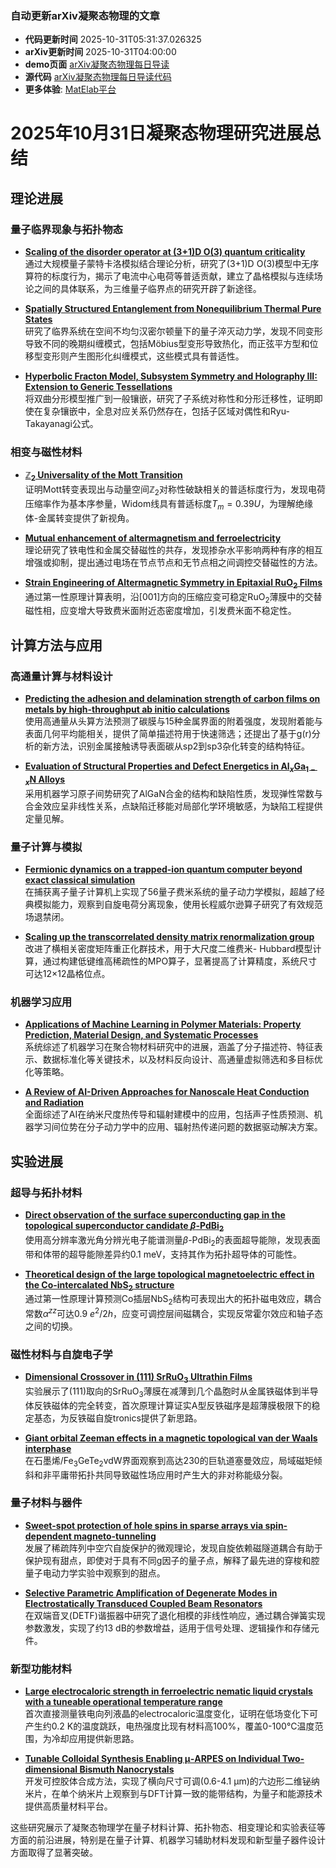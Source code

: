 ### 自动更新arXiv凝聚态物理的文章
  - **代码更新时间** 2025-10-31T05:31:37.026325
  - **arXiv更新时间** 2025-10-31T04:00:00
  - **demo页面** [arXiv凝聚态物理每日导读](https://iopwsy.github.io/arXiv_cond-mat/)
  - **源代码** [arXiv凝聚态物理每日导读代码](https://github.com/iopwsy/arXiv_cond-mat/)
  - **更多体验**: [MatElab平台](https://in.iphy.ac.cn/eln/#/recday)

# 2025年10月31日凝聚态物理研究进展总结

## 理论进展

### 量子临界现象与拓扑物态
- **[Scaling of the disorder operator at (3+1)D O(3) quantum criticality](https://arxiv.org/abs/2510.25840)**  
  通过大规模量子蒙特卡洛模拟结合理论分析，研究了(3+1)D O(3)模型中无序算符的标度行为，揭示了电流中心电荷等普适贡献，建立了晶格模拟与连续场论之间的具体联系，为三维量子临界点的研究开辟了新途径。

- **[Spatially Structured Entanglement from Nonequilibrium Thermal Pure States](https://arxiv.org/abs/2510.25868)**  
  研究了临界系统在空间不均匀汉密尔顿量下的量子淬灭动力学，发现不同变形导致不同的晚期纠缠模式，包括Möbius型变形导致热化，而正弦平方型和位移型变形则产生图形化纠缠模式，这些模式具有普适性。

- **[Hyperbolic Fracton Model, Subsystem Symmetry and Holography III: Extension to Generic Tessellations](https://arxiv.org/abs/2510.25994)**  
  将双曲分形模型推广到一般镶嵌，研究了子系统对称性和分形迁移性，证明即使在复杂镶嵌中，全息对应关系仍然存在，包括子区域对偶性和Ryu-Takayanagi公式。

### 相变与磁性材料
- **[$\mathbb{Z}_2$ Universality of the Mott Transition](https://arxiv.org/abs/2510.25845)**  
  证明Mott转变表现出与动量空间$\mathbb{Z}_2$对称性破缺相关的普适标度行为，发现电荷压缩率作为基本序参量，Widom线具有普适标度$T_m=0.39U$，为理解绝缘体-金属转变提供了新视角。

- **[Mutual enhancement of altermagnetism and ferroelectricity](https://arxiv.org/abs/2510.25899)**  
  理论研究了铁电性和金属交替磁性的共存，发现掺杂水平影响两种有序的相互增强或抑制，提出通过电场在节点节点和无节点相之间调控交替磁性的方法。

- **[Strain Engineering of Altermagnetic Symmetry in Epitaxial RuO$_2$ Films](https://arxiv.org/abs/2510.26581)**  
  通过第一性原理计算表明，沿[001]方向的压缩应变可稳定RuO$_2$薄膜中的交替磁性相，应变增大导致费米面附近态密度增加，引发费米面不稳定性。

## 计算方法与应用

### 高通量计算与材料设计
- **[Predicting the adhesion and delamination strength of carbon films on metals by high-throughput ab initio calculations](https://arxiv.org/abs/2510.25849)**  
  使用高通量从头算方法预测了碳膜与15种金属界面的附着强度，发现附着能与表面几何平均能相关，提供了简单描述符用于快速筛选；还提出了基于g(r)分析的新方法，识别金属接触诱导表面碳从sp2到sp3杂化转变的结构特征。

- **[Evaluation of Structural Properties and Defect Energetics in Al$_x$Ga$_{1-x}$N Alloys](https://arxiv.org/abs/2510.25912)**  
  采用机器学习原子间势研究了AlGaN合金的结构和缺陷性质，发现弹性常数与合金效应呈非线性关系，点缺陷迁移能对局部化学环境敏感，为缺陷工程提供定量见解。

### 量子计算与模拟
- **[Fermionic dynamics on a trapped-ion quantum computer beyond exact classical simulation](https://arxiv.org/abs/2510.26300)**  
  在捕获离子量子计算机上实现了56量子费米系统的量子动力学模拟，超越了经典模拟能力，观察到自旋电荷分离现象，使用长程威尔逊算子研究了有效规范场退禁闭。

- **[Scaling up the transcorrelated density matrix renormalization group](https://arXiv:abs/2510.07441)**  
  改进了横相关密度矩阵重正化群技术，用于大尺度二维费米- Hubbard模型计算，通过构建低键维高稀疏性的MPO算子，显著提高了计算精度，系统尺寸可达12×12晶格位点。

### 机器学习应用
- **[Applications of Machine Learning in Polymer Materials: Property Prediction, Material Design, and Systematic Processes](https://arxiv.org/abs/2510.26100)**  
  系统综述了机器学习在聚合物材料研究中的进展，涵盖了分子描述符、特征表示、数据标准化等关键技术，以及材料反向设计、高通量虚拟筛选和多目标优化等策略。

- **[A Review of AI-Driven Approaches for Nanoscale Heat Conduction and Radiation](https://arxiv.org/abs/2510.26058)**  
  全面综述了AI在纳米尺度热传导和辐射建模中的应用，包括声子性质预测、机器学习间位势在分子动力学中的应用、辐射热传递问题的数据驱动解决方案。

## 实验进展

### 超导与拓扑材料
- **[Direct observation of the surface superconducting gap in the topological superconductor candidate $\beta$-PdBi$_2$](https://arxiv.org/abs/2510.26070)**  
  使用高分辨率激光角分辨光电子能谱测量$\beta$-PdBi$_2$的表面超导能隙，发现表面带和体带的超导能隙差异约0.1 meV，支持其作为拓扑超导体的可能性。

- **[Theoretical design of the large topological magnetoelectric effect in the Co-intercalated NbS$_2$ structure](https://arxiv.org/abs/2510.26054)**  
  通过第一性原理计算预测Co插层NbS$_2$结构可表现出大的拓扑磁电效应，耦合常数$\alpha^{zz}$可达0.9 $e^2/2h$，应变可调控层间磁耦合，实现反常霍尔效应和轴子态之间的切换。

### 磁性材料与自旋电子学
- **[Dimensional Crossover in (111) SrRuO$_3$ Ultrathin Films](https://arxiv.org/abs/2510.26031)**  
  实验展示了(111)取向的SrRuO$_3$薄膜在减薄到几个晶胞时从金属铁磁体到半导体反铁磁体的完全转变，首次原理计算证实A型反铁磁序是超薄膜极限下的稳定基态，为反铁磁自旋tronics提供了新思路。

- **[Giant orbital Zeeman effects in a magnetic topological van der Waals interphase](https://arxiv.org/abs/2510.26662)**  
  在石墨烯/Fe$_3$GeTe$_2$vdW界面观察到高达230的巨轨道塞曼效应，局域磁矩倾斜和非平庸带拓扑共同导致磁性场应用时产生大的非对称能级分裂。

### 量子材料与器件
- **[Sweet-spot protection of hole spins in sparse arrays via spin-dependent magneto-tunneling](https://arxiv.org/abs/2510.25857)**  
  发展了稀疏阵列中空穴自旋保护的微观理论，发现自旋依赖磁隧道耦合有助于保护现有甜点，即使对于具有不同g因子的量子点，解释了最先进的穿梭和腔量子电动力学实验中观察到的甜点。

- **[Selective Parametric Amplification of Degenerate Modes in Electrostatically Transduced Coupled Beam Resonators](https://arxiv.org/abs/2510.25903)**  
  在双端音叉(DETF)谐振器中研究了退化相模的非线性响应，通过耦合弹簧实现参数激发，实现了约13 dB的参数增益，适用于信号处理、逻辑操作和存储元件。

### 新型功能材料
- **[Large electrocaloric strength in ferroelectric nematic liquid crystals with a tuneable operational temperature range](https://arxiv.org/abs/2510.26386)**  
  首次直接测量铁电向列液晶的electrocaloric温度变化，证明在低场变化下可产生约0.2 K的温度跳跃，电热强度比现有材料高100%，覆盖0-100°C温度范围，为冷却应用提供新思路。

- **[Tunable Colloidal Synthesis Enabling μ-ARPES on Individual Two-dimensional Bismuth Nanocrystals](https://arxiv.org/abs/2510.26558)**  
  开发可控胶体合成方法，实现了横向尺寸可调(0.6-4.1 μm)的六边形二维铋纳米片，在单个纳米片上观察到与DFT计算一致的能带结构，为量子和能源技术提供高质量材料平台。

这些研究展示了凝聚态物理学在量子材料计算、拓扑物态、相变理论和实验表征等方面的前沿进展，特别是在量子计算、机器学习辅助材料发现和新型量子器件设计方面取得了显著突破。